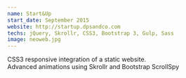 ```yaml
---
name: Start&Up
start_date: September 2015
website: http://startup.dpsandco.com
techs: jQuery, Skrollr, CSS3, Bootstrap 3, Gulp, Sass
image: neoweb.jpg
---
```


CSS3 responsive integration of a static website.  
Advanced animations using Skrollr and Bootstrap ScrollSpy
